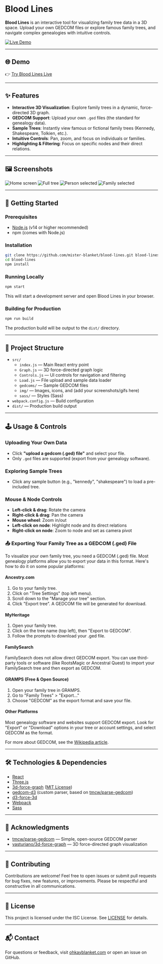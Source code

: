 # Blood Lines

**Blood Lines** is an interactive tool for visualizing family tree data in a 3D space. Upload your own GEDCOM files or explore famous family trees, and navigate complex genealogies with intuitive controls.

[![Live Demo](https://img.shields.io/badge/Demo-online-green)](https://blood-lines.ohkayblanket.com/)

---

## 🌐 Demo

👉 [Try Blood Lines Live](https://blood-lines.ohkayblanket.com/)

---

## ✨ Features

- **Interactive 3D Visualization**: Explore family trees in a dynamic, force-directed 3D graph.
- **GEDCOM Support**: Upload your own `.ged` files (the standard for genealogy data).
- **Sample Trees**: Instantly view famous or fictional family trees (Kennedy, Shakespeare, Tolkien, etc.).
- **Intuitive Controls**: Pan, zoom, and focus on individuals or families.
- **Highlighting & Filtering**: Focus on specific nodes and their direct relations.

---

## 🖼️ Screenshots

![Home screen](src/img/screenshots/1-home.jpg)
![Full tree](src/img/screenshots/2-full.jpg)
![Person selected](src/img/screenshots/3-person.jpg)
![Family selected](src/img/screenshots/4-family.jpg)

---

## 🚀 Getting Started

### Prerequisites

- [Node.js](https://nodejs.org/) (v14 or higher recommended)
- npm (comes with Node.js)

### Installation

```bash
git clone https://github.com/mister-blanket/blood-lines.git blood-lines
cd blood-lines
npm install
```

### Running Locally

```bash
npm start
```

This will start a development server and open Blood Lines in your browser.

### Building for Production

```bash
npm run build
```

The production build will be output to the `dist/` directory.

---

## 📂 Project Structure

- `src/`
  - `index.js` — Main React entry point
  - `Graph.js` — 3D force-directed graph logic
  - `Controls.js` — UI controls for navigation and filtering
  - `Load.js` — File upload and sample data loader
  - `gedcoms/` — Sample GEDCOM files
  - `img/` — Images, icons, and (add your screenshots/gifs here)
  - `sass/` — Styles (Sass)
- `webpack.config.js` — Build configuration
- `dist/` — Production build output

---

## 🕹️ Usage & Controls

### Uploading Your Own Data

- Click **"upload a gedcom (.ged) file"** and select your file.
- Only `.ged` files are supported (export from your genealogy software).

### Exploring Sample Trees

- Click any sample button (e.g., "kennedy", "shakespeare") to load a pre-included tree.

### Mouse & Node Controls

- **Left-click & drag**: Rotate the camera
- **Right-click & drag**: Pan the camera
- **Mouse wheel**: Zoom in/out
- **Left-click on node**: Highlight node and its direct relations
- **Right-click on node**: Zoom to node and set as camera pivot

### 📤 Exporting Your Family Tree as a GEDCOM (.ged) File

To visualize your own family tree, you need a GEDCOM (.ged) file. Most genealogy platforms allow you to export your data in this format. Here's how to do it on some popular platforms:

#### Ancestry.com

1. Go to your family tree.
2. Click on "Tree Settings" (top left menu).
3. Scroll down to the "Manage your tree" section.
4. Click "Export tree". A GEDCOM file will be generated for download.

#### MyHeritage

1. Open your family tree.
2. Click on the tree name (top left), then "Export to GEDCOM".
3. Follow the prompts to download your .ged file.

#### FamilySearch

FamilySearch does not allow direct GEDCOM export. You can use third-party tools or software (like RootsMagic or Ancestral Quest) to import your FamilySearch tree and then export as GEDCOM.

#### GRAMPS (Free & Open Source)

1. Open your family tree in GRAMPS.
2. Go to "Family Trees" > "Export..."
3. Choose "GEDCOM" as the export format and save your file.

#### Other Platforms

Most genealogy software and websites support GEDCOM export. Look for "Export" or "Download" options in your tree or account settings, and select GEDCOM as the format.

For more about GEDCOM, see the [Wikipedia article](https://en.wikipedia.org/wiki/GEDCOM).

---

## 🛠️ Technologies & Dependencies

- [React](https://reactjs.org/)
- [Three.js](https://threejs.org/)
- [3d-force-graph](https://github.com/vasturiano/3d-force-graph) ([MIT License](https://github.com/vasturiano/3d-force-graph/blob/master/LICENSE))
- [gedcom-d3](https://github.com/mister-blanket/gedcom-d3) (custom parser, based on [tmcw/parse-gedcom](https://github.com/tmcw/parse-gedcom))
- [d3-force-3d](https://github.com/vasturiano/d3-force-3d)
- [Webpack](https://webpack.js.org/)
- [Sass](https://sass-lang.com/)

---

## 🙏 Acknowledgments

- [tmcw/parse-gedcom](https://github.com/tmcw/parse-gedcom) — Simple, open-source GEDCOM parser
- [vasturiano/3d-force-graph](https://github.com/vasturiano/3d-force-graph) — 3D force-directed graph visualization

---

## 🤝 Contributing

Contributions are welcome! Feel free to open issues or submit pull requests for bug fixes, new features, or improvements. Please be respectful and constructive in all communications.

---

## 📄 License

This project is licensed under the ISC License. See [LICENSE](LICENSE) for details.

---

## 📬 Contact

For questions or feedback, visit [ohkayblanket.com](https://ohkayblanket.com/) or open an issue on GitHub.
